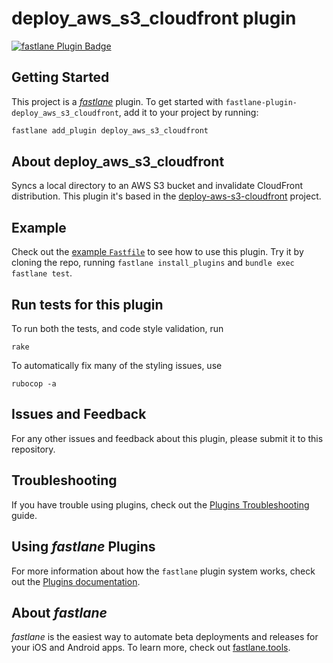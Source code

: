 # deploy_aws_s3_cloudfront plugin

[![fastlane Plugin Badge](https://rawcdn.githack.com/fastlane/fastlane/master/fastlane/assets/plugin-badge.svg)](https://rubygems.org/gems/fastlane-plugin-deploy_aws_s3_cloudfront)

## Getting Started

This project is a [_fastlane_](https://github.com/fastlane/fastlane) plugin. To get started with `fastlane-plugin-deploy_aws_s3_cloudfront`, add it to your project by running:

```bash
fastlane add_plugin deploy_aws_s3_cloudfront
```

## About deploy_aws_s3_cloudfront

Syncs a local directory to an AWS S3 bucket and invalidate CloudFront distribution.
This plugin it's based in the [deploy-aws-s3-cloudfront](https://www.npmjs.com/package/deploy-aws-s3-cloudfront) project.

## Example

Check out the [example `Fastfile`](fastlane/Fastfile) to see how to use this plugin. Try it by cloning the repo, running `fastlane install_plugins` and `bundle exec fastlane test`.

## Run tests for this plugin

To run both the tests, and code style validation, run

```
rake
```

To automatically fix many of the styling issues, use
```
rubocop -a
```

## Issues and Feedback

For any other issues and feedback about this plugin, please submit it to this repository.

## Troubleshooting

If you have trouble using plugins, check out the [Plugins Troubleshooting](https://docs.fastlane.tools/plugins/plugins-troubleshooting/) guide.

## Using _fastlane_ Plugins

For more information about how the `fastlane` plugin system works, check out the [Plugins documentation](https://docs.fastlane.tools/plugins/create-plugin/).

## About _fastlane_

_fastlane_ is the easiest way to automate beta deployments and releases for your iOS and Android apps. To learn more, check out [fastlane.tools](https://fastlane.tools).
